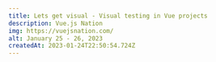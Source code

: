 ```yaml
---
title: Lets get visual - Visual testing in Vue projects
description: Vue.js Nation
img: https://vuejsnation.com/
alt: January 25 - 26, 2023
createdAt: 2023-01-24T22:50:54.724Z
---
```

